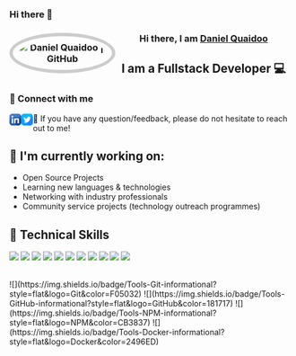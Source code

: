 ### Hi there 👋

<!--
**HeyMrQuaidoo/HeyMrQuaidoo** is a ✨ _special_ ✨ repository because its `README.md` (this file) appears on your GitHub profile.

Here are some ideas to get you started:

- 🔭 I’m currently working on ...
- 🌱 I’m currently learning ...
- 👯 I’m looking to collaborate on ...
- 🤔 I’m looking for help with ...
- 💬 Ask me about ...
- 📫 How to reach me: ...
- 😄 Pronouns: ...
- ⚡ Fun fact: ...
-->

<h3 align="center">
    <img align="left" src="https://avatars.githubusercontent.com/u/46993996?v=4" alt="Daniel Quaidoo | GitHub" width="21px" style="width: 157px; border: 6px solid #ccc; border-radius: 50%; padding: 10px;"/>
    Hi there, I am <a href="https://www.linkedin.com/in/danielquaidoo/" target="_blank" rel="noreferrer">Daniel Quaidoo</a>
</h3>

<h2 align="center">
    I am a Fullstack Developer 💻
</h2>

### 🤝 Connect with me

<a href="https://www.linkedin.com/in/danielquaidoo/"><img align="left" src="https://raw.githubusercontent.com/HeyMrQuaidoo/HeyMrQuaidoo/main/images/linkedin.png" alt="Daniel Quaidoo | LinkedIn" width="21px"/></a>
<a href="https://twitter.com/ghavenor"><img align="left" src="https://raw.githubusercontent.com/HeyMrQuaidoo/HeyMrQuaidoo/main/images/twitter.png" alt="Ghavenor | Twitter" width="21px"/></a>

💬 If you have any question/feedback, please do not hesitate to reach out to me!

## 🔭 I'm currently working on:

- Open Source Projects
- Learning new languages & technologies
- Networking with industry professionals
- Community service projects (technology outreach programmes)

## 💼 Technical Skills

![](https://img.shields.io/badge/Code-Perl-informational?style=flat&logo=Perl&color=39457E)
![](https://img.shields.io/badge/Code-Python-informational?style=flat&logo=Python&color=3776AB)
![](https://img.shields.io/badge/Code-React-informational?style=flat&logo=react&color=61DAFB)
![](https://img.shields.io/badge/Code-JavaScript-informational?style=flat&logo=JavaScript&color=F7DF1E)
![](https://img.shields.io/badge/Code-Node-informational?style=flat&logo=Node&color=339933)
![](https://img.shields.io/badge/Code-Angular-informational?style=flat&logo=Angular&color=DD0031)
![](https://img.shields.io/badge/Code-HTML5-informational?style=flat&logo=HTML5&color=E34F26)
![](https://img.shields.io/badge/Code-CSS3-informational?style=flat&logo=CSS3&color=1572B6)
![](https://img.shields.io/badge/Code-Ruby-informational?style=flat&logo=Ruby&color=CC342D)
![](https://img.shields.io/badge/Code-Ruby_on_Rails-informational?style=flat&logo=Ruby-On-Rails&color=CC0000)
![](https://img.shields.io/badge/Code-Java-informational?style=flat&logo=Java&color=007396)
<!--![](https://img.shields.io/badge/Code-Postgres-informational?style=flat&logo=PostgreSQL&color=336791)
![](https://img.shields.io/badge/Code-MongoDB-informational?style=flat&logo=SQLite&color=003B57)  -->


</br>
![](https://img.shields.io/badge/Tools-Git-informational?style=flat&logo=Git&color=F05032)
![](https://img.shields.io/badge/Tools-GitHub-informational?style=flat&logo=GitHub&color=181717)
![](https://img.shields.io/badge/Tools-NPM-informational?style=flat&logo=NPM&color=CB3837)
![](https://img.shields.io/badge/Tools-Docker-informational?style=flat&logo=Docker&color=2496ED)
